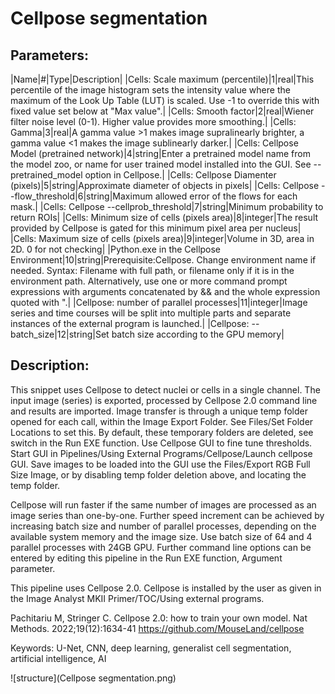 # Cellpose segmentation
## Parameters:
|Name|#|Type|Description|
|Cells: Scale maximum (percentile)|1|real|This percentile of the image histogram sets the intensity value where the maximum of the Look Up Table (LUT) is scaled. Use -1 to override this with fixed value set below at "Max value".|
|Cells: Smooth factor|2|real|Wiener filter noise level (0-1). Higher value provides more smoothing.|
|Cells: Gamma|3|real|A gamma value >1 makes image supralinearly brighter, a gamma value <1 makes the image sublinearly darker.|
|Cells: Cellpose Model (pretrained network)|4|string|Enter a pretrained model name from the model zoo, or name for user trained model installed into the GUI. See --pretrained_model option in Cellpose.|
|Cells: Cellpose Diamenter (pixels)|5|string|Approximate diameter of objects in pixels|
|Cells: Cellpose --flow_threshold|6|string|Maximum allowed error of the flows for each mask.|
|Cells: Cellpose --cellprob_threshold|7|string|Minimum probability to return ROIs|
|Cells: Minimum size of cells (pixels area)|8|integer|The result provided by Cellpose is gated for this minimum pixel area per nucleus|
|Cells: Maximum size of cells (pixels area)|9|integer|Volume in 3D, area in 2D. 0 for not checking|
|Python.exe in the Cellpose Environment|10|string|Prerequisite:Cellpose. Change environment name if needed. Syntax: Filename with full path, or filename only if it is in the environment path. Alternatively, use one or more command prompt expressions with arguments concatenated by && and the whole expression quoted with ".|
|Cellpose: number of parallel processes|11|integer|Image series and time courses will be split into multiple parts and separate instances of the external program is launched.|
|Cellpose: --batch_size|12|string|Set batch size according to the GPU memory|
## Description:
This snippet uses Cellpose to detect nuclei or cells in a single channel. The input image (series) is exported, processed by Cellpose 2.0 command line and results are imported. Image transfer is through a unique temp folder opened for each call, within the Image Export Folder. See Files/Set Folder Locations to set this. By default, these temporary folders are deleted, see switch in the Run EXE function. Use Cellpose GUI to fine tune thresholds. Start GUI in Pipelines/Using External Programs/Cellpose/Launch cellpose GUI. Save images to be loaded into the GUI use the Files/Export RGB Full Size Image, or by disabling temp folder deletion above, and locating the temp folder.


Cellpose will run faster if the same number of images are processed as an image series than one-by-one. Further speed increment can be achieved by increasing batch size and number of parallel processes, depending on the available system memory and the image size. Use batch size of 64 and 4 parallel processes with 24GB GPU. Further command line options can be entered by editing this pipeline in the Run EXE function, Argument parameter.


This pipeline uses Cellpose 2.0. Cellpose is installed by the user as given in the Image Analyst MKII Primer/TOC/Using external programs.


Pachitariu M, Stringer C. Cellpose 2.0: how to train your own model. Nat Methods. 2022;19(12):1634-41
https://github.com/MouseLand/cellpose


Keywords: U-Net, CNN, deep learning, generalist cell segmentation, artificial intelligence, AI


![structure](Cellpose segmentation.png)

